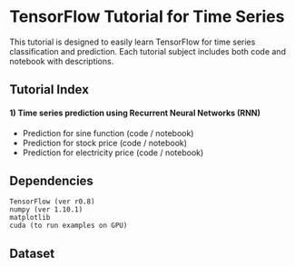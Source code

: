 # TensorFlow Tutorial for Time Series

This tutorial is designed to easily learn TensorFlow for time series classification and prediction. 
Each tutorial subject includes both code and notebook with descriptions.

## Tutorial Index

#### 1) Time series prediction using Recurrent Neural Networks (RNN)

- Prediction for sine function (code / notebook)
- Prediction for stock price (code / notebook)
- Prediction for electricity price (code / notebook)



## Dependencies
```
TensorFlow (ver r0.8)
numpy (ver 1.10.1)
matplotlib
cuda (to run examples on GPU)
```

## Dataset
